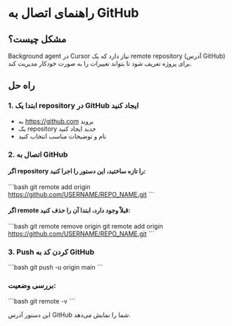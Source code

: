 # راهنمای اتصال به GitHub

## مشکل چیست؟
Background agent در Cursor نیاز دارد که یک remote repository (آدرس GitHub) برای پروژه تعریف شود تا بتواند تغییرات را به صورت خودکار مدیریت کند.

## راه حل

### 1. ابتدا یک repository در GitHub ایجاد کنید
- به https://github.com بروید
- یک repository جدید ایجاد کنید
- نام و توضیحات مناسب انتخاب کنید

### 2. اتصال به GitHub

#### اگر repository را تازه ساختید، این دستور را اجرا کنید:
\`\`\`bash
git remote add origin https://github.com/USERNAME/REPO_NAME.git
\`\`\`

#### اگر remote قبلاً وجود دارد، ابتدا آن را حذف کنید:
\`\`\`bash
git remote remove origin
git remote add origin https://github.com/USERNAME/REPO_NAME.git
\`\`\`

### 3. Push کردن کد به GitHub
\`\`\`bash
git push -u origin main
\`\`\`

### بررسی وضعیت:
\`\`\`bash
git remote -v
\`\`\`

این دستور آدرس GitHub شما را نمایش می‌دهد.
